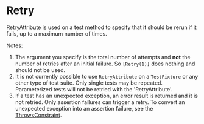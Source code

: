 # Retry

RetryAttribute is used on a test method to specify that it should be rerun if it fails, up to a maximum number of times.

Notes:

1. The argument you specify is the total number of attempts and __not__ the number of retries after an initial failure. So `[Retry(1)]` does nothing and should not be used.
2. It is not currently possible to use `RetryAttribute` on a `TestFixture` or any other type of test suite. Only single tests may be repeated. Parameterized tests will not be retried with the 'RetryAttribute'.
3. If a test has an unexpected exception, an error result is returned and it is not retried. Only assertion failures can trigger a retry. To convert an unexpected exception into an assertion failure, see the [ThrowsConstraint](xref:throwsconstraint).
